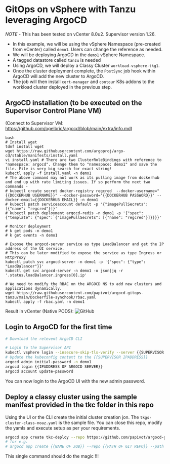 # GitOps on vSphere with Tanzu leveraging ArgoCD

*NOTE* - This has been tested on vCenter 8.0u2. Supervisor version 1.26.


* In this example, we will be using the vSphere Namespace (pre-created from vCenter) called `demo1`. Users can change the reference as needed. 
* We will be deploying ArgoCD in the `demo1` vSphere Namespace.
* A tagged datastore called `tanzu` is needed
* Using ArgoCD, we will deploy a Classy Cluster `workload-vsphere-tkg1`.
* Once the cluster deployment complete, the `PostSync` job hook within ArgoCD will add the new cluster to ArgoCD.
* The job will then install `cert-manager` and `contour` K8s addons to the workload cluster deployed in the previous step. 

## ArgoCD installation (to be executed on the Supervisor Control Plane VM)
(Connect to Supervisor VM: https://github.com/ogelbric/argocd/blob/main/extra/info.md)
```
bash
# Install wget
tdnf install wget
wget https://raw.githubusercontent.com/argoproj/argo-cd/stable/manifests/install.yaml
vi install.yaml # There are two ClusterRoleBindings with reference to "namespace: argocd". Change them to "namespace: demo1" and save the file. File is very big search for exact string! 
kubectl apply -f install.yaml -n demo1
# The above command may not work as its pulling image from dockerhub and end up with rate limiting issues. If so perform the next two commands - 
# kubectl create secret docker-registry regcred  --docker-username="{{DOCKERHUB USERNAME}}" --docker-password='{{DOCKERHUB PASSWORD}}' --docker-email={{DOCKERHUB EMAIL}} -n demo1
# kubectl patch serviceaccount default -p '{"imagePullSecrets": [{"name": "regcred"}]}'
# kubectl patch deployment argocd-redis -n demo1 -p '{"spec": {"template": {"spec": {"imagePullSecrets": [{"name": "regcred"}]}}}}'

# Monitor deployment
# k get pods -n demo1
# k get events -n demo1

# Expose the argocd-server service as type LoadBalancer and get the IP address of the UI service. 
# This can be later modified to expose the service as type Ingress or HttpProxy
kubectl patch svc argocd-server -n demo1 -p '{"spec": {"type": "LoadBalancer"}}'
kubectl get svc argocd-server -n demo1 -o json|jq -r '.status.loadBalancer.ingress[0].ip'

# We need to modify the RBAC on the ARGOCD NS to add new clusters and applications dynamically. 
wget https://raw.githubusercontent.com/papivot/argocd-gitops-tanzu/main/Dockerfile-synchook/rbac.yaml
kubectl apply -f rbac.yaml -n demo1
```
Result in vCenter (Native PODS): 
![GitHub](extra/nativepod.png)



## Login to ArgoCD for the first time
```bash
# Download the relevent ArgoCD CLI

# Login to the Supervisor API
kubectl vsphere login --insecure-skip-tls-verify --server {{SUPERVISOR IPADDRESS}} -u administrator@vsphere.local
# Update the kubeconfig context to the {{SUPERVISOR IPADDRESS}}
argocd admin initial-password -n demo1
argocd login {{IPADDRESS OF ARGOCD SERVER}}
argocd account update-password
```

You can now login to the ArgoCD UI with the new admin password.

## Deploy a classy cluster using the sample manifest provided in the tkc folder in this repo

Using the UI or the CLI create the initial cluster creation jon. The `tkgs-cluster-class-noaz.yaml` is the sample file. You can close this repo, modify the yamls and execute setup as per your requirements. 
```bash
argocd app create tkc-deploy --repo https://github.com/papivot/argocd-gitops-tanzu.git --path tkc --dest-server https://kubernetes.default.svc --dest-namespace demo1 --auto-prune --sync-policy auto
# for e.g.
# argocd app create {{NAME OF JOB}} --repo {{PATH OF GIT REPO}} --path {{DIRECTORY OF THE CLUSTER YAML}} --dest-server https://kubernetes.default.svc --dest-namespace {{SUP NAMESPACE WHERE CLUSTER IS TO BE DEPLOYED}} --auto-prune --sync-policy auto
```

This single command should do the magic !!!
